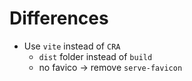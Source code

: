 # Differences

- Use `vite` instead of `CRA`
  - `dist` folder instead of `build`
  - no favico -> remove `serve-favicon`
